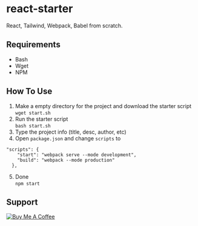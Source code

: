 # react-starter
React, Tailwind, Webpack, Babel from scratch.

## Requirements
- Bash
- Wget
- NPM

## How To Use
1. Make a empty directory for the project and download the starter script  
`wget start.sh`    
2. Run the starter script  
`bash start.sh`   
3. Type the project info (title, desc, author, etc)
4. Open `package.json` and change `scripts` to  
```  
"scripts": {
    "start": "webpack serve --mode development",
    "build": "webpack --mode production"
  },
```
5. Done  
`npm start`

## Support
<a href="https://www.buymeacoffee.com/Arwildo " target="_blank"><img src="https://www.buymeacoffee.com/assets/img/custom_images/white_img.png" alt="Buy Me A Coffee" style="height: auto !important;width: auto !important;" ></a>
